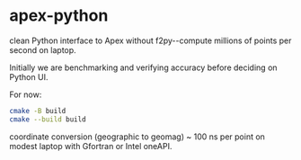 # apex-python


clean Python interface to Apex without f2py--compute millions of points per second on laptop.

Initially we are benchmarking and verifying accuracy before deciding on Python UI.

For now:

```sh
cmake -B build
cmake --build build
```

coordinate conversion (geographic to geomag) ~ 100 ns per point on modest laptop with Gfortran or Intel oneAPI.
